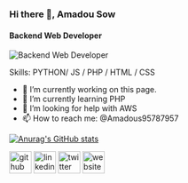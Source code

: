 ### Hi there 👋, Amadou Sow
#### Backend Web Developer
![Backend Web Developer]( @Amadous95787957)

Skills: PYTHON/ JS / PHP / HTML / CSS

- 🔭 I’m currently working on this page. 
- 🌱 I’m currently learning PHP 
- 🤔 I’m looking for help with AWS 
- 📫 How to reach me: @Amadous95787957 

[![Anurag's GitHub stats](https://github-readme-stats.vercel.app/api?username=BayeroSow)](https://github.com/anuraghazra/github-readme-stats)


[<img src='https://cdn.jsdelivr.net/npm/simple-icons@3.0.1/icons/github.svg' alt='github' height='40'>](https://github.com/https://github.com/BayeroSow)  [<img src='https://cdn.jsdelivr.net/npm/simple-icons@3.0.1/icons/linkedin.svg' alt='linkedin' height='40'>](https://www.linkedin.com/in/https://www.linkedin.com/in/amadou-sow-b748aa18a//)  [<img src='https://cdn.jsdelivr.net/npm/simple-icons@3.0.1/icons/twitter.svg' alt='twitter' height='40'>](https://twitter.com/@Amadous95787957)  [<img src='https://cdn.jsdelivr.net/npm/simple-icons@3.0.1/icons/icloud.svg' alt='website' height='40'>](https://linktr.ee/BayeroSow)  




